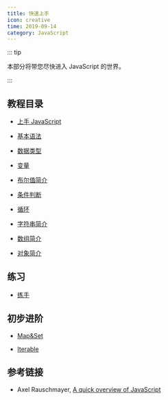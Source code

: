 ```yaml
---
title: 快速上手
icon: creative
time: 2019-09-14
category: JavaScript
---
```


::: tip

本部分将带您尽快进入 JavaScript 的世界。

:::

<!-- more -->

## 教程目录

- [上手 JavaScript](get-started.md)

- [基本语法](grammar.md)

- [数据类型](data-structure.md)

- [变量](variable.md)

- [布尔值简介](boolean.md)

- [条件判断](condition.md)

- [循环](loop.md)

- [字符串简介](string.md)

- [数组简介](array.md)

- [对象简介](object.md)

## 练习

- [练手](exercise.md)

## 初步进阶

- [Map&Set](map-and-set.md)

- [Iterable](iterable.md)

## 参考链接

- Axel Rauschmayer, [A quick overview of JavaScript](http://www.2ality.com/2011/10/javascript-overview.html)
